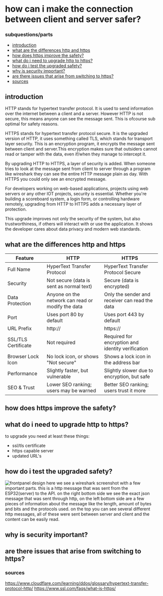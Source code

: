 # how can i make the connection between client and server safer?

### subquestions/parts
- [introduction](#introduction)
- [what are the differences http and https](#what-are-the-differences-http-and-https)
- [how does https improve the safety?](#how-does-https-improve-the-safety)
- [what do i need to upgrade http to https?](#what-do-i-need-to-upgrade-http-to-https)
- [how do i test the upgraded safety?](#how-do-i-test-the-upgraded-safety)
- [why is security important?](#why-is-security-important)
- [are there issues that arise from switching to https?](#are-there-issues-that-arise-from-switching-to-https)
- [sources](#sources)

## introduction
HTTP stands for hypertext transfer protocol. It is used to send information over the internet between a client and a server. However HTTP is not secure, this means anyone can see the message sent. This is ofcourse sub optimal for safety reasons. 

HTTPS stands for hypertext transfer protocol secure. It is the upgraded version of HTTP, it uses something called TLS, which stands for transport layer security. This is an encryption program, it encrypts the message sent between client and server.This encryption makes sure that outsiders cannot read or tamper with the data, even if/when they manage to intercept it.

By upgrading HTTP to HTTPS, a layer of security is added. When someone tries to look at the message sent from client to server through a program like wireshark they can see the entire HTTP message plain as day. With HTTPS you could only see an encrypted message.

For developers working on web-based applications, projects using web servers or any other IOT projects, security is essential. Whether you're building a scoreboard system, a login form, or controlling hardware remotely, upgrading from HTTP to HTTPS adds a necessary layer of protection.

This upgrade improves not only the security of the system, but also trustworthiness, if others will interact with or use the application. It shows the developer cares about data privacy and modern web standards.

## what are the differences http and https

| Feature             | HTTP                                             | HTTPS                                                  |
|---------------------|--------------------------------------------------|--------------------------------------------------------|
| Full Name           | HyperText Transfer Protocol                      | HyperText Transfer Protocol Secure                     |
| Security            | Not secure (data is sent as normal text)         | Secure (data is encrypted)                             |
| Data Protection     | Anyone on the network can read or modify the data| Only the sender and receiver can read the data         |
| Port                | Uses port 80 by default                          | Uses port 443 by default                               |
| URL Prefix          | http://                                          | https://                                               |
| SSL/TLS Certificate | Not required                                     | Required for encryption and identity verification      |
| Browser Lock Icon   | No lock icon, or shows "Not secure"              | Shows a lock icon in the address bar                   |
| Performance         | Slightly faster, but vulnerable                  | Slightly slower due to encryption, but safe            |
| SEO & Trust         | Lower SEO ranking; users may be warned           | Better SEO ranking; users trust it more                |

## how does https improve the safety?
## what do i need to upgrade http to https?
to upgrade you need at least these things:
- ssl/tls certificate
- https capable server
- updated URL's
## how do i test the upgraded safety?
![frontpanel design](https://teemiixuujuu34-fa53a7.dev.hihva.nl/assets/http_wireshark.png)
here we see a wireshark screenshot with a few important parts. this is a http message that was sent from the ESP32(server) to the API. on the right bottom side we see the exact json message that was sent through http, on the left bottom side are a few pieces of information about the message like the length, amount of bytes and bits and the protocols used. on the top you can see several different http messages, all of these were sent between server and client and the content can be easily read.
## why is security important?
## are there issues that arise from switching to https?


### sources
https://www.cloudflare.com/learning/ddos/glossary/hypertext-transfer-protocol-http/
https://www.ssl.com/faqs/what-is-https/